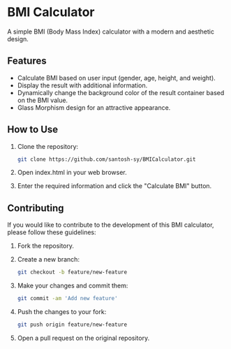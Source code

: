 # BMI Calculator

A simple BMI (Body Mass Index) calculator with a modern and aesthetic design.

## Features

- Calculate BMI based on user input (gender, age, height, and weight).
- Display the result with additional information.
- Dynamically change the background color of the result container based on the BMI value.
- Glass Morphism design for an attractive appearance.

## How to Use

1. Clone the repository:

   ```bash
   git clone https://github.com/santosh-sy/BMICalculator.git

2. Open index.html in your web browser.

3. Enter the required information and click the "Calculate BMI" button.

## Contributing
If you would like to contribute to the development of this BMI calculator, please follow these guidelines:

1. Fork the repository.

2. Create a new branch:

   ```bash
   git checkout -b feature/new-feature

3. Make your changes and commit them:
   ```bash
   git commit -am 'Add new feature'

4. Push the changes to your fork:
   ```bash
   git push origin feature/new-feature

5. Open a pull request on the original repository.
